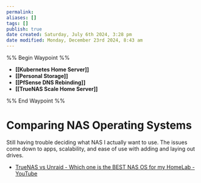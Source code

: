```yaml
---
permalink:
aliases: []
tags: []
publish: true
date created: Saturday, July 6th 2024, 3:28 pm
date modified: Monday, December 23rd 2024, 8:43 am
---
```


%% Begin Waypoint %%
- **[[Kubernetes Home Server]]**
- **[[Personal Storage]]**
- **[[PfSense DNS Rebinding]]**
- **[[TrueNAS Scale Home Server]]**

%% End Waypoint %%

# Comparing NAS Operating Systems

Still having trouble deciding what NAS I actually want to use.  The issues come down to apps, scalability, and ease of use with adding and laying out drives.

- [TrueNAS vs Unraid - Which one is the BEST NAS OS for my HomeLab - YouTube](https://www.youtube.com/watch?v=4p-INidMqxY&t=783s)